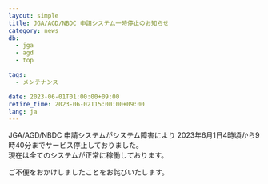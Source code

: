 ```yaml
---
layout: simple
title: JGA/AGD/NBDC 申請システム一時停止のお知らせ
category: news
db:
  - jga
  - agd
  - top

tags:
  - メンテナンス

date: 2023-06-01T01:00:00+09:00
retire_time: 2023-06-02T15:00:00+09:00
lang: ja
---
```


JGA/AGD/NBDC 申請システムがシステム障害により 2023年6月1日4時頃から9時40分までサービス停止しておりました。    
現在は全てのシステムが正常に稼働しております。    

ご不便をおかけしましたことをお詫びいたします。








